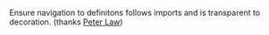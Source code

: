 Ensure navigation to definitons follows imports and is transparent to decoration.
(thanks [Peter Law](https://github.com/PeterJCLaw))
